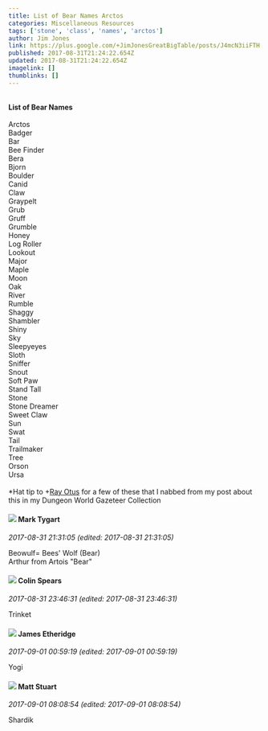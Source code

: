 ```yaml
---
title: List of Bear Names Arctos
categories: Miscellaneous Resources
tags: ['stone', 'class', 'names', 'arctos']
author: Jim Jones
link: https://plus.google.com/+JimJonesGreatBigTable/posts/J4mcN3iiFTH
published: 2017-08-31T21:24:22.654Z
updated: 2017-08-31T21:24:22.654Z
imagelink: []
thumblinks: []
---
```


<br /><b>List of Bear Names</b><br /><br />Arctos<br />Badger<br />Bar<br />Bee Finder<br />Bera<br />Bjorn<br />Boulder<br />Canid<br />Claw<br />Graypelt<br />Grub<br />Gruff<br />Grumble<br />Honey<br />Log Roller<br />Lookout<br />Major<br />Maple<br />Moon<br />Oak<br />River<br />Rumble<br />Shaggy<br />Shambler<br />Shiny<br />Sky<br />Sleepyeyes<br />Sloth<br />Sniffer<br />Snout<br />Soft Paw<br />Stand Tall<br />Stone<br />Stone Dreamer<br />Sweet Claw<br />Sun<br />Swat<br />Tail<br />Trailmaker<br />Tree<br />Orson<br />Ursa<br /><br />*Hat tip to <span class="proflinkWrapper"><span class="proflinkPrefix">+</span><a class="proflink" href="https://plus.google.com/100495092599585582455" oid="100495092599585582455">Ray Otus</a></span> for a few of these that I nabbed from my post about this in my Dungeon World Gazeteer Collection<br />
<div id='comment z13mgboimlzcdj0va22pyj54gzmmepye1'>
  <h4><img src='{{site.baseurl}}//images/avatars/118088719859349999400_photo.jpg'> Mark Tygart</h4>
      <p><cite>2017-08-31 21:31:05 (edited: 2017-08-31 21:31:05)</cite></p>
        <p>Beowulf= Bees&#39; Wolf (Bear)<br />Arthur from Artois &quot;Bear&quot;</p>
</div>
        

<div id='comment z13mgboimlzcdj0va22pyj54gzmmepye1'>
  <h4><img src='{{site.baseurl}}//images/avatars/117890141143373938773_photo.jpg'> Colin Spears</h4>
      <p><cite>2017-08-31 23:46:31 (edited: 2017-08-31 23:46:31)</cite></p>
        <p>Trinket</p>
</div>
        

<div id='comment z13mgboimlzcdj0va22pyj54gzmmepye1'>
  <h4><img src='{{site.baseurl}}//images/avatars/117175341165637840811_photo.jpg'> James Etheridge</h4>
      <p><cite>2017-09-01 00:59:19 (edited: 2017-09-01 00:59:19)</cite></p>
        <p>Yogi</p>
</div>
        

<div id='comment z13mgboimlzcdj0va22pyj54gzmmepye1'>
  <h4><img src='{{site.baseurl}}//images/avatars/107973609226591141233_photo.jpg'> Matt Stuart</h4>
      <p><cite>2017-09-01 08:08:54 (edited: 2017-09-01 08:08:54)</cite></p>
        <p>Shardik</p>
</div>
        